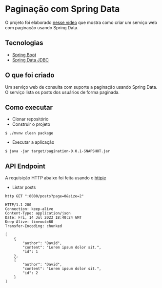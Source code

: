 # Paginação com Spring Data  

O projeto foi elaborado [nesse vídeo](https://youtu.be/Jrhb5YJK5II) que mostra como criar um serviço web com paginação usando Spring Data.

## Tecnologias

- [Spring Boot](https://spring.io/projects/spring-boot)
- [Spring Data JDBC](https://spring.io/projects/spring-data-jdbc)

## O que foi criado

Um serviço web de consulta com suporte a paginação usando Spring Data. O serviço lista os posts dos usuários de forma paginada.

## Como executar

- Clonar repositório
- Construir o projeto
```
$ ./mvnw clean package
```
- Executar a aplicação
```
$ java -jar target/pagination-0.0.1-SNAPSHOT.jar
```
## API Endpoint

A requisição HTTP abaixo foi feita usando o [httpie](https://httpie.io)

- Listar posts
```
http GET ":8080/posts?page=0&size=2"

HTTP/1.1 200
Connection: keep-alive
Content-Type: application/json
Date: Fri, 14 Jul 2023 18:40:24 GMT
Keep-Alive: timeout=60
Transfer-Encoding: chunked

[
    {
        "author": "David",
        "content": "Lorem ipsum dolor sit.",
        "id": 1
    },
    {
        "author": "David",
        "content": "Lorem ipsum dolor sit.",
        "id": 2
    }
]
```